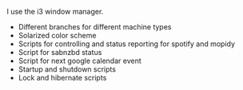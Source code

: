I use the i3 window manager.

- Different branches for different machine types
- Solarized color scheme
- Scripts for controlling and status reporting for spotify and mopidy
- Script for sabnzbd status
- Script for next google calendar event
- Startup and shutdown scripts
- Lock and hibernate scripts
